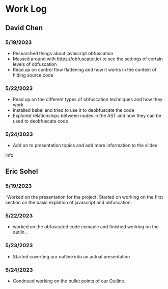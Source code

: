 # Work Log

## David Chen

### 5/19/2023

- Researched things about javascript obfuscation
- Messed around with https://obfuscator.io/ to see the settings of certain levels of obfuscation
- Read up on control flow flattening and how it works in the context of hiding source code

### 5/22/2023
- Read up on the different types of obfuscation techniques and how they work
- Installed babel and tried to use it to deobfuscate the code 
- Explored relationships between nodes in the AST and how they can be used to deobfuscate code

### 5/24/2023
- Add on to presentation topics and add more information to the slides

info

## Eric Sohel

### 5/19/2023

-Worked on the presentation for the project. Started on working on the first section on the basic explation of javascript and obfuscation. 


### 5/22/2023
- worked on the obfuscated code exmaple and finished working on the outlin . 

### 5/23/2023 
- Started coverting our outline into an actual presentation

### 5/24/2023 
- Continued working on the bullet points of our Outline. 
